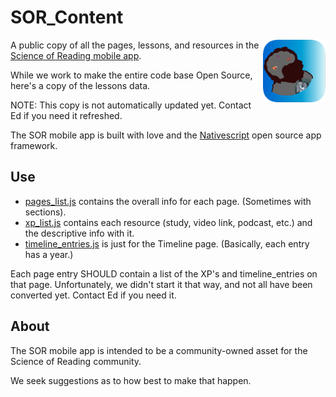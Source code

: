 # SOR_Content 
<img src="/images/science-of-reading.png" height="100" align="right" ></img>
A public copy of all the pages, lessons, and resources in the [Science of Reading mobile app](https://scienceofreading.app).

While we work to make the entire code base Open Source, here's a copy of the lessons data. 

NOTE: This copy is not automatically updated yet. Contact Ed if you need it refreshed.

The SOR mobile app is built with love and the [Nativescript](https://nativescript.org) open source app framework.

## Use
* [pages_list.js](pages_list.js) contains the overall info for each page. (Sometimes with sections).
* [xp_list.js](xp_list.js) contains each resource (study, video link, podcast, etc.) and the descriptive info with it.
* [timeline_entries.js](timeline_entries.js) is just for the Timeline page. (Basically, each entry has a year.)

Each page entry SHOULD contain a list of the XP's and timeline_entries on that page. Unfortunately, we didn't start it that way, and not all have been converted yet. Contact Ed if you need it.

## About
The SOR mobile app is intended to be a community-owned asset for the Science of Reading community. 

We seek suggestions as to how best to make that happen. 
